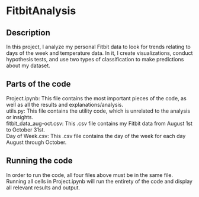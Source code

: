 # FitbitAnalysis

## Description
In this project, I analyze my personal Fitbit data to look for trends relating to days of the week and temperature data. In it, I create visualizations, conduct hypothesis tests, and use two types of classification to make predictions about my dataset.

## Parts of the code
Project.ipynb: This file contains the most important pieces of the code, as well as all the results and explanations/analysis.  
utils.py: This file contains the utility code, which is unrelated to the analysis or insights.  
fitbit_data_aug-oct.csv: This .csv file contains my Fitbit data from August 1st to October 31st.  
Day of Week.csv: This .csv file contains the day of the week for each day August through October.

## Running the code
In order to run the code, all four files above must be in the same file. Running all cells in Project.ipynb will run the entirety of the code and display all relevant results and output.
